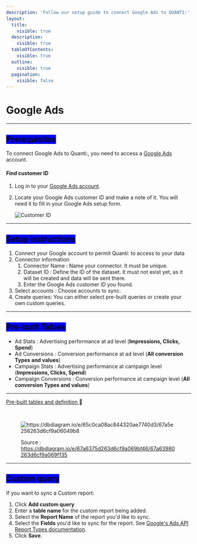 ```yaml
---
description: 'Follow our setup guide to connect Google Ads to QUANTI:'
layout:
  title:
    visible: true
  description:
    visible: true
  tableOfContents:
    visible: true
  outline:
    visible: true
  pagination:
    visible: false
---
```


# Google Ads

***

## <mark style="background-color:blue;">Prerequisites</mark>

To connect Google Ads to Quanti:, you need to access a [Google Ads](https://ads.google.com/) account.

#### Find customer ID <a href="#findcustomerid" id="findcustomerid"></a>

1. Log in to your [Google Ads account](https://ads.google.com/nav/login).
2.  Locate your Google Ads customer ID and make a note of it. You will need it to fill in your Google Ads setup form.

    ![Customer ID](https://fivetran.com/static-assets-docs/_next/static/media/customer-id.9cc9a54c.png)

***

## <mark style="background-color:blue;">Setup instructions</mark>

1. Connect your Google account to permit Quanti: to access to your data
2. Connector information
   1. Connector Name : Name your connector. It must be unique.
   2. Dataset ID : Define the ID of the dataset. It must not exist yet, as it will be created and data will be sent there.
   3. Enter the Google Ads customer ID you found.
3. Select accounts : Choose accounts to sync.
4. Create queries: You can either select pre-built queries or create your own custom queries.

***

## <mark style="background-color:blue;">Pre-built Tables</mark>

* Ad Stats : Advertising performance at ad level (**Impressions, Clicks, Spend**)
* Ad Conversions : Conversion performance at ad level (**All conversion Types and values**)
* Campaign Stats : Advertising performance at campaign level (**Impressions, Clicks, Spend**)
* Campaign Conversions : Conversion performance at campaign level (**All conversion Types and values**)

***

[Pre-built tables and definition ](https://dbdiagram.io/e/67a6375d263d6cf9a069bf46/67a63980263d6cf9a069f135):link:[ ](https://dbdiagram.io/e/65c0ca08ac844320ae7740d3/67a5e256263d6cf9a06049b8)

<figure><img src="https://dbdiagram.io/e/65c0ca08ac844320ae7740d3/67a5e256263d6cf9a06049b8" alt=""><figcaption></figcaption></figure>

<figure><img src="../../.gitbook/assets/Capture d’écran 2025-02-07 à 11.45.23.png" alt="https://dbdiagram.io/e/65c0ca08ac844320ae7740d3/67a5e256263d6cf9a06049b8"><figcaption><p>Source : <a href="https://dbdiagram.io/e/67a6375d263d6cf9a069bf46/67a63980263d6cf9a069f135">https://dbdiagram.io/e/67a6375d263d6cf9a069bf46/67a63980263d6cf9a069f135</a></p></figcaption></figure>

***

## <mark style="background-color:blue;">Custom query</mark>

If you want to sync a Custom report:

1. Click **Add custom query**
2. Enter a **table name** for the custom report being added.&#x20;
3. Select the **Report Name** of the report you'd like to sync.
4. Select the **Fields** you'd like to sync for the report. See [Google's Ads API Report Types documentation](https://developers.google.com/google-ads/api/fields/v10/overview).
5. Click **Save**.
